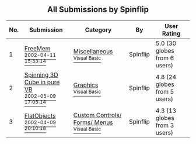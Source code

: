 ﻿<div align="center">

## All Submissions by Spinflip

</div>

No.  | Submission | Category | By   | User Rating
---- | ---------- | -------- | ---- | -----------
1 | [FreeMem<br /><sup>2002-04-11 15:33:14</sup>](https://github.com/Planet-Source-Code/spinflip-freemem__1-33704) | [Miscellaneous<br /><sup>Visual Basic</sup>](../ByCategory/miscellaneous__1-1.md) | Spinflip | 5.0 (30 globes from 6 users)
2 | [Spinning 3D Cube in pure VB<br /><sup>2002-05-09 17:05:14</sup>](https://github.com/Planet-Source-Code/spinflip-spinning-3d-cube-in-pure-vb__1-34623) | [Graphics<br /><sup>Visual Basic</sup>](../ByCategory/graphics__1-46.md) | Spinflip | 4.8 (24 globes from 5 users)
3 | [FlatObjects<br /><sup>2002-04-09 20:10:18</sup>](https://github.com/Planet-Source-Code/spinflip-flatobjects__1-33647) | [Custom Controls/ Forms/  Menus<br /><sup>Visual Basic</sup>](../ByCategory/custom-controls-forms-menus__1-4.md) | Spinflip | 4.3 (13 globes from 3 users)

